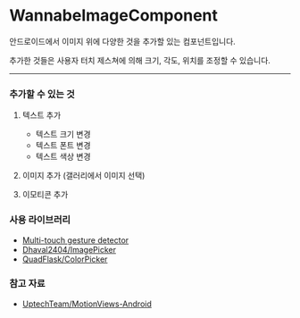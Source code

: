 # WannabeImageComponent

안드로이드에서 이미지 위에 다양한 것을 추가할 있는 컴포넌트입니다.

추가한 것들은 사용자 터치 제스쳐에 의해 크기, 각도, 위치를 조정할 수 있습니다. 

---
### 추가할 수 있는 것
1. 텍스트 추가
    - 텍스트 크기 변경
    - 텍스트 폰트 변경
    - 텍스트 색상 변경
    
2. 이미지 추가 (갤러리에서 이미지 선택)
3. 이모티콘 추가

### 사용 라이브러리
 - [Multi-touch gesture detector](https://code.almeros.com/android-multitouch-gesture-detectors)
 - [Dhaval2404/ImagePicker](https://github.com/Dhaval2404/ImagePicker)
 - [QuadFlask/ColorPicker](https://github.com/QuadFlask/colorpicker)

### 참고 자료
 - [UptechTeam/MotionViews-Android](https://github.com/uptechteam/MotionViews-Android)
